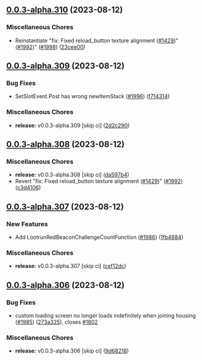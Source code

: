 ## [0.0.3-alpha.310](https://github.com/Wynntils/Artemis/compare/v0.0.3-alpha.309...v0.0.3-alpha.310) (2023-08-12)


### Miscellaneous Chores

* Reinstantiate "fix: Fixed reload_button texture alignment ([#1429](https://github.com/Wynntils/Artemis/issues/1429))" ([#1992](https://github.com/Wynntils/Artemis/issues/1992))" ([#1998](https://github.com/Wynntils/Artemis/issues/1998)) ([23cee00](https://github.com/Wynntils/Artemis/commit/23cee00c6287793ba55f44517fb16f92499af49d))

## [0.0.3-alpha.309](https://github.com/Wynntils/Artemis/compare/v0.0.3-alpha.308...v0.0.3-alpha.309) (2023-08-12)


### Bug Fixes

* SetSlotEvent.Post has wrong newItemStack ([#1996](https://github.com/Wynntils/Artemis/issues/1996)) ([f714314](https://github.com/Wynntils/Artemis/commit/f71431480ab58c79ba9bd1389d263ab5bf79c620))


### Miscellaneous Chores

* **release:** v0.0.3-alpha.309 [skip ci] ([2d2c290](https://github.com/Wynntils/Artemis/commit/2d2c290350ae1667b24d0206f463ae21039882b0))

## [0.0.3-alpha.308](https://github.com/Wynntils/Artemis/compare/v0.0.3-alpha.307...v0.0.3-alpha.308) (2023-08-12)


### Miscellaneous Chores

* **release:** v0.0.3-alpha.308 [skip ci] ([da597b4](https://github.com/Wynntils/Artemis/commit/da597b48cbffdb4cd2fe62ff4a3ac7ee9a77e61c))
* Revert "fix: Fixed reload_button texture alignment ([#1429](https://github.com/Wynntils/Artemis/issues/1429))" ([#1992](https://github.com/Wynntils/Artemis/issues/1992)) ([c3d4106](https://github.com/Wynntils/Artemis/commit/c3d4106a6297c5730b542b4af8879bf4c995325c))

## [0.0.3-alpha.307](https://github.com/Wynntils/Artemis/compare/v0.0.3-alpha.306...v0.0.3-alpha.307) (2023-08-12)


### New Features

* Add LootrunRedBeaconChallengeCountFunction ([#1986](https://github.com/Wynntils/Artemis/issues/1986)) ([1fb4884](https://github.com/Wynntils/Artemis/commit/1fb488434d11aedd73daee50b235d37be23476aa))


### Miscellaneous Chores

* **release:** v0.0.3-alpha.307 [skip ci] ([cef12dc](https://github.com/Wynntils/Artemis/commit/cef12dcf865ee3593a612ccf0e985c903a9ecb09))

## [0.0.3-alpha.306](https://github.com/Wynntils/Artemis/compare/v0.0.3-alpha.305...v0.0.3-alpha.306) (2023-08-12)


### Bug Fixes

* custom loading screen no longer loads indefinitely when joining housing ([#1985](https://github.com/Wynntils/Artemis/issues/1985)) ([273a325](https://github.com/Wynntils/Artemis/commit/273a3259d1fadd7995378f84ddfd125711878446)), closes [#1802](https://github.com/Wynntils/Artemis/issues/1802)


### Miscellaneous Chores

* **release:** v0.0.3-alpha.306 [skip ci] ([9d68218](https://github.com/Wynntils/Artemis/commit/9d68218dd8a5eddc50497e17b60811af74e1aec4))

